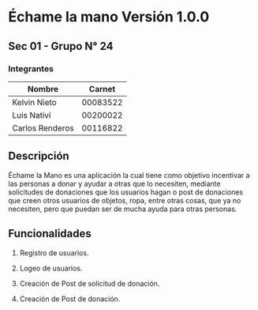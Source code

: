 # Échame la mano Versión 1.0.0

## Sec 01 - Grupo N° 24

### Integrantes

| Nombre            |  Carnet       |
| ----------------- | ------------- | 
| Kelvin Nieto      |  00083522     | 
| Luis Nativí       |  00200022     |
| Carlos Renderos   |  00116822     |

## Descripción

Échame la Mano es una aplicación la cual tiene como objetivo incentivar a las personas a donar y ayudar a otras que lo necesiten, mediante solicitudes de donaciones que los usuarios hagan o post de donaciones que creen otros usuarios de objetos, ropa, entre otras cosas, que ya no necesiten, pero que puedan ser de mucha ayuda para otras personas.

## Funcionalidades

1. Registro de usuarios.

2. Logeo de usuarios.

3. Creación de Post de solicitud de donación.

4. Creación de Post de donación.